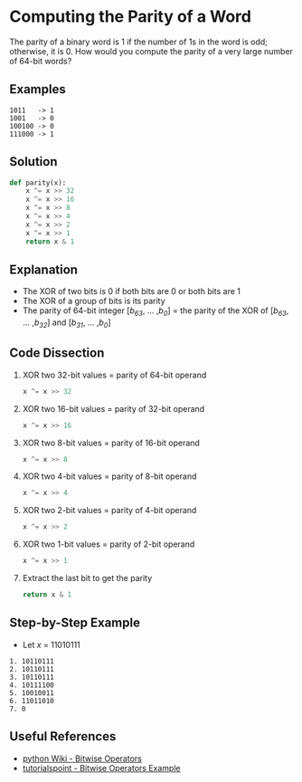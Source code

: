 # Computing the Parity of a Word
The parity of a binary word is 1 if the number of 1s in the word is odd; otherwise, it is 0. How would you compute the parity of a very large number of 64-bit words?  
  
## Examples
```
1011   -> 1
1001   -> 0
100100 -> 0
111000 -> 1
```
  
## Solution
```python
def parity(x):
    x ^= x >> 32
    x ^= x >> 16
    x ^= x >> 8
    x ^= x >> 4
    x ^= x >> 2
    x ^= x >> 1
    return x & 1
```
  
## Explanation
* The XOR of two bits is 0 if both bits are 0 or both bits are 1  
* The XOR of a group of bits is its parity  
* The parity of 64-bit integer [_b<sub>63</sub>_, ... ,_b<sub>0</sub>_] = the parity of the XOR of [_b<sub>63</sub>_, ... ,_b<sub>32</sub>_] and [_b<sub>31</sub>_, ... ,_b<sub>0</sub>_]  
  
## Code Dissection
1. XOR two 32-bit values = parity of 64-bit operand  
    ```python
    x ^= x >> 32
    ```
2. XOR two 16-bit values = parity of 32-bit operand  
    ```python
    x ^= x >> 16
    ```
3. XOR two 8-bit values = parity of 16-bit operand  
    ```python
    x ^= x >> 8
    ```
4. XOR two 4-bit values = parity of 8-bit operand  
    ```python
    x ^= x >> 4
    ```
5. XOR two 2-bit values = parity of 4-bit operand  
    ```python
    x ^= x >> 2
    ```
6. XOR two 1-bit values = parity of 2-bit operand  
    ```python
    x ^= x >> 1
    ```
7. Extract the last bit to get the parity  
    ```python
    return x & 1
    ```
  
## Step-by-Step Example
* Let _x_ = 11010111  
```
1. 10110111
2. 10110111
3. 10110111
4. 10111100
5. 10010011
6. 11011010
7. 0
```
  
## Useful References
* [python Wiki - Bitwise Operators](https://wiki.python.org/moin/BitwiseOperators)  
* [tutorialspoint - Bitwise Operators Example](https://www.tutorialspoint.com/python/bitwise_operators_example.htm)
